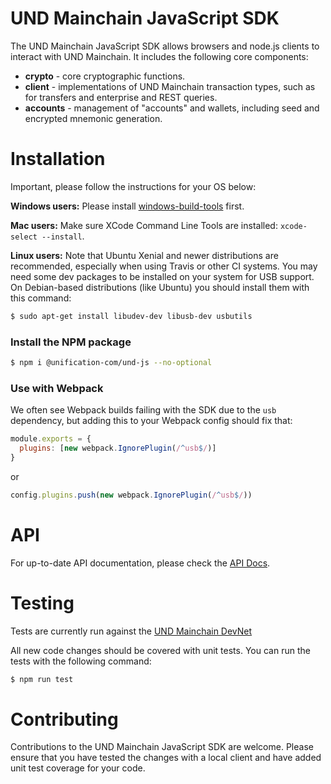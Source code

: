 # UND Mainchain JavaScript SDK

The UND Mainchain JavaScript SDK allows browsers and node.js clients to 
interact with UND Mainchain. It includes the following core components:

* **crypto** - core cryptographic functions.
* **client** - implementations of UND Mainchain transaction types, 
such as for transfers and enterprise and REST queries.
* **accounts** - management of "accounts" and wallets, including seed and encrypted mnemonic generation.

# Installation

Important, please follow the instructions for your OS below:

**Windows users:** Please install [windows-build-tools](https://www.npmjs.com/package/windows-build-tools) first.

**Mac users:** Make sure XCode Command Line Tools are installed: `xcode-select --install`.

**Linux users:** Note that Ubuntu Xenial and newer distributions are 
recommended, especially when using Travis or other CI systems. You may
 need some dev packages to be installed on your system for USB support. 
 On Debian-based distributions (like Ubuntu) you should install them 
 with this command:
 
```bash
$ sudo apt-get install libudev-dev libusb-dev usbutils
```

### Install the NPM package

```bash
$ npm i @unification-com/und-js --no-optional
```

### Use with Webpack

We often see Webpack builds failing with the SDK due to the `usb` 
dependency, but adding this to your Webpack config should fix that:

```js
module.exports = {
  plugins: [new webpack.IgnorePlugin(/^usb$/)]
}
```
or
```js
config.plugins.push(new webpack.IgnorePlugin(/^usb$/))
```

# API

For up-to-date API documentation, please check the 
[API Docs](https://github.com/unification-com/und-js/blob/master/docs/jsdoc.md).

# Testing

Tests are currently run against the
[UND Mainchain DevNet](https://github.com/unification-com/mainchain/blob/master/docs/local-devnet.md)

All new code changes should be covered with unit tests. 
You can run the tests with the following command:

```bash
$ npm run test
```

# Contributing

Contributions to the UND Mainchain JavaScript SDK are welcome. Please 
ensure that you have tested the changes with a local client and have 
added unit test coverage for your code.
